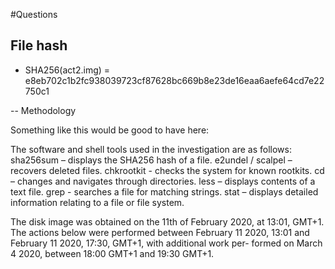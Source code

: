 #Questions 

## File hash 

- SHA256(act2.img) = e8eb702c1b2fc938039723cf87628bc669b8e23de16eaa6aefe64cd7e22750c1




-- Methodology 

Something like this would be good to have here:

The software and shell tools used in the investigation are as follows: 
sha256sum – displays the SHA256 hash of a file. 
e2undel / scalpel – recovers deleted files. 
chkrootkit - checks the system for known rootkits. 
cd – changes and navigates through directories. 
less – displays contents of a text file. 
grep - searches a file for matching strings. 
stat – displays detailed information relating to a file or file system.

The disk image was obtained on the 11th of February 2020, at 13:01,
GMT+1. The actions below were performed between February 11 2020,
13:01 and February 11 2020, 17:30, GMT+1, with additional work per-
formed on March 4 2020, between 18:00 GMT+1 and 19:30 GMT+1.













